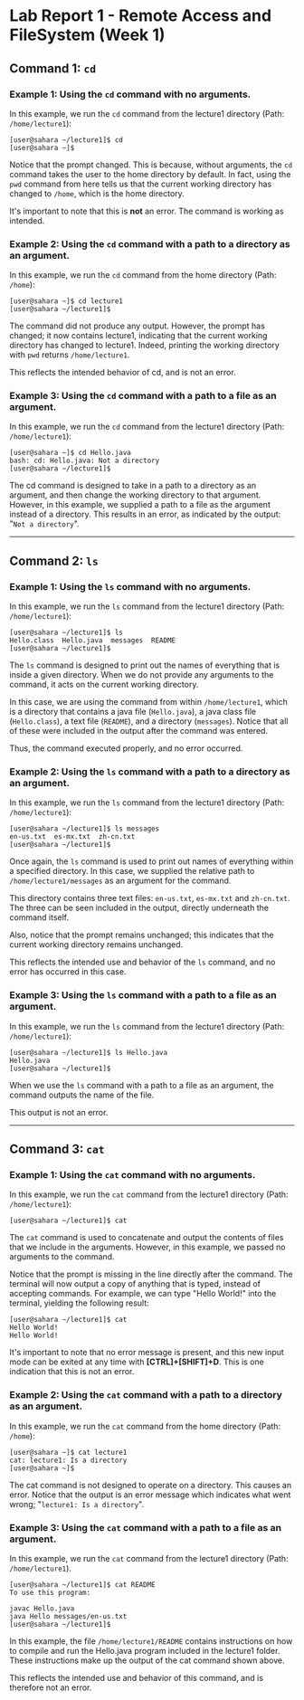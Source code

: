 # Lab Report 1 - Remote Access and FileSystem (Week 1)

## Command 1: `cd`

### Example 1: Using the `cd` command with no arguments.

In this example, we run the `cd` command from the lecture1 directory (Path: `/home/lecture1`):
```
[user@sahara ~/lecture1]$ cd
[user@sahara ~]$ 
```
Notice that the prompt changed. This is because, without arguments, the `cd` command takes the user to the home directory by default. In fact, using the `pwd` command from here tells us that the current working directory has changed to `/home`, which is the home directory.

It's important to note that this is **not** an error. The command is working as intended.

### Example 2: Using the `cd` command with a path to a directory as an argument.

In this example, we run the `cd` command from the home directory (Path: `/home`):
```
[user@sahara ~]$ cd lecture1
[user@sahara ~/lecture1]$ 
```
The command did not produce any output. However, the prompt has changed; it now contains lecture1, indicating that the current working directory has changed to lecture1. Indeed, printing the working directory with `pwd` returns `/home/lecture1`. 

This reflects the intended behavior of cd, and is not an error.

### Example 3: Using the `cd` command with a path to a file as an argument.

In this example, we run the `cd` command from the lecture1 directory (Path: `/home/lecture1`):
```
[user@sahara ~]$ cd Hello.java
bash: cd: Hello.java: Not a directory
[user@sahara ~/lecture1]$ 
```
The cd command is designed to take in a path to a directory as an argument, and then change the working directory to that argument. However, in this example, we supplied a path to a file as the argument instead of a directory. This results in an error, as indicated by the output: "`Not a directory`".


---

## Command 2: `ls`

### Example 1: Using the `ls` command with no arguments.

In this example, we run the `ls` command from the lecture1 directory (Path: `/home/lecture1`):
```
[user@sahara ~/lecture1]$ ls
Hello.class  Hello.java  messages  README
[user@sahara ~/lecture1]$ 
```
The `ls` command is designed to print out the names of everything that is inside a given directory. When we do not provide any arguments to the command, it acts on the current working directory.

In this case, we are using the command from within `/home/lecture1`, which is a directory that contains a java file (`Hello.java`), a java class file (`Hello.class`), a text file (`README`), and a directory (`messages`). Notice that all of these were included in the output after the command was entered. 

Thus, the command executed properly, and no error occurred. 


### Example 2: Using the `ls` command with a path to a directory as an argument.

In this example, we run the `ls` command from the lecture1 directory (Path: `/home/lecture1`):
```
[user@sahara ~/lecture1]$ ls messages
en-us.txt  es-mx.txt  zh-cn.txt
[user@sahara ~/lecture1]$ 
```
Once again, the `ls` command is used to print out names of everything within a specified directory. In this case, we supplied the relative path to `/home/lecture1/messages` as an argument for the command. 

This directory contains three text files: `en-us.txt`, `es-mx.txt` and `zh-cn.txt`. The three can be seen included in the output, directly underneath the command itself.

Also, notice that the prompt remains unchanged; this indicates that the current working directory remains unchanged.

This reflects the intended use and behavior of the `ls` command, and no error has occurred in this case. 

### Example 3: Using the `ls` command with a path to a file as an argument.

In this example, we run the `ls` command from the lecture1 directory (Path: `/home/lecture1`):
```
[user@sahara ~/lecture1]$ ls Hello.java
Hello.java
[user@sahara ~/lecture1]$ 
```
When we use the `ls` command with a path to a file as an argument, the command outputs the name of the file. 

This output is not an error.

---

## Command 3: `cat`

### Example 1: Using the `cat` command with no arguments.

In this example, we run the `cat` command from the lecture1 directory (Path: `/home/lecture1`):
```
[user@sahara ~/lecture1]$ cat

```
The `cat` command is used to concatenate and output the contents of files that we include in the arguments. However, in this example, we passed no arguments to the command. 

Notice that the prompt is missing in the line directly after the command. The terminal will now output a copy of anything that is typed, instead of accepting commands. For example, we can type "Hello World!" into the terminal, yielding the following result:
```
[user@sahara ~/lecture1]$ cat
Hello World!
Hello World!

```
It's important to note that no error message is present, and this new input mode can be exited at any time with **[CTRL]+[SHIFT]+D**. This is one indication that this is not an error.

### Example 2: Using the `cat` command with a path to a directory as an argument.

In this example, we run the `cat` command from the home directory (Path: `/home`):
```
[user@sahara ~]$ cat lecture1
cat: lecture1: Is a directory
[user@sahara ~]$
```
The cat command is not designed to operate on a directory. This causes an error. Notice that the output is an error message which indicates what went wrong; "`lecture1: Is a directory`".

### Example 3: Using the `cat` command with a path to a file as an argument.

In this example, we run the `cat` command from the lecture1 directory (Path: `/home/lecture1`).
```
[user@sahara ~/lecture1]$ cat README
To use this program:

javac Hello.java
java Hello messages/en-us.txt
[user@sahara ~/lecture1]$ 
```
In this example, the file `/home/lecture1/README` contains instructions on how to compile and run the Hello.java program included in the lecture1 folder. These instructions make up the output of the cat command shown above.

This reflects the intended use and behavior of this command, and is therefore not an error.
